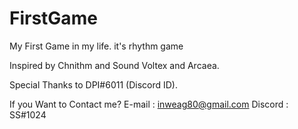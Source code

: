 # FirstGame
My First Game in my life. it's rhythm game

Inspired by Chnithm and Sound Voltex and Arcaea.

Special Thanks to DPI#6011 (Discord ID).

If you Want to Contact me?
E-mail : inweag80@gmail.com
Discord : SS#1024
